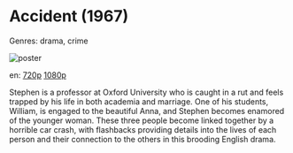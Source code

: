 # Accident (1967)

Genres: drama, crime

![poster](http://image.tmdb.org/t/p/w500/1M5j6se30q5xQfNepeeKRD15vHu.jpg)

en:
  [720p](magnet:?xt=urn:btih:19063d8d3144da0b4ac793b87a689759046e0181&dn=Accident+(1967)&tr=udp%3A%2F%2Ftracker.yify-torrents.com%2Fannounce&tr=udp%3A%2F%2Fopen.demonii.com%3A1337&tr=udp%3A%2F%2Fexodus.desync.com%3A6969&tr=udp%3A%2F%2Ftracker.istole.it%3A80&tr=udp%3A%2F%2Ftracker.publicbt.com%3A80&tr=udp%3A%2F%2Ftracker.openbittorrent.com%3A80&tr=udp%3A%2F%2Ftracker.leechers-paradise.org%3A6969&tr=udp%3A%2F%2F9.rarbg.com%3A2710&tr=udp%3A%2F%2Ftracker.coppersurfer.tk%3A6969)
  [1080p](magnet:?xt=urn:btih:0163B272758D26927B92F783BCA4C0CFA0855701&tr=udp://glotorrents.pw:6969/announce&tr=udp://tracker.opentrackr.org:1337/announce&tr=udp://torrent.gresille.org:80/announce&tr=udp://tracker.openbittorrent.com:80&tr=udp://tracker.coppersurfer.tk:6969&tr=udp://tracker.leechers-paradise.org:6969&tr=udp://p4p.arenabg.ch:1337&tr=udp://tracker.internetwarriors.net:1337)
  


Stephen is a professor at Oxford University who is caught in a rut and feels trapped by his life in both academia and marriage. One of his students, William, is engaged to the beautiful Anna, and Stephen becomes enamored of the younger woman. These three people become linked together by a horrible car crash, with flashbacks providing details into the lives of each person and their connection to the others in this brooding English drama.